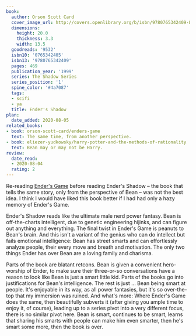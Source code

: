 ```yaml
---
book:
  author: Orson Scott Card
  cover_image_url: http://covers.openlibrary.org/b/isbn/9780765342409-L.jpg
  dimensions:
    height: 20.0
    thickness: 3.3
    width: 13.5
  goodreads: '9532'
  isbn10: '0765342405'
  isbn13: '9780765342409'
  pages: 469
  publication_year: '1999'
  series: The Shadow Series
  series_position: '1'
  spine_color: '#4a7087'
  tags:
  - scifi
  - ya
  title: Ender's Shadow
plan:
  date_added: 2020-08-05
related_books:
- book: orson-scott-card/enders-game
  text: The same time, from another perspective.
- book: eliezer-yudkowsky/harry-potter-and-the-methods-of-rationality
  text: Bean may or may not be Harry.
review:
  date_read:
  - 2020-08-04
  rating: 2
---
```


Re-reading [Ender's Game](/orson-scott-card/enders-game/) before reading Ender's Shadow – the book that tells the same
story, only from the perspective of Bean – was not the best idea. I think I would have liked this book better if I had
had only a hazy memory of Ender's Game.

Ender's Shadow reads like the ultimate male nerd power fantasy. Bean is off-the-charts intelligent, due to <span
class="spoilers">genetic engineering hijinks</span>, and can figure out anything and everything. The final twist in
Ender's Game is peanuts to Bean's brain. And this isn't a variant of the genius who can do intellect but fails emotional
intelligence: Bean has street smarts and can effortlessly analyze people, their every move and breath and motivation.
The only two things Ender has over Bean are a loving family and charisma.

Parts of the book are blatant retcons. Bean is given a convenient hero-worship of Ender, to make sure their three-or-so
conversations have a reason to look like Bean is just a smart little kid. Parts of the books go into justifications for
Bean's intelligence. The rest is just … Bean being smart at people. It's enjoyable in its way, as all power fantasies,
but it's so over-the-top that my immersion was ruined. And what's more: Where Ender's Game does the same,
then beautifully subverts it (after giving you ample time to enjoy it, of course), leading up to a series pivot into a
very different focus, there is no similar pivot here. Bean is smart, continues to be smart, learns that sharing his
smarts with people can make him even smarter, then he's smart some more, then the book is over.
